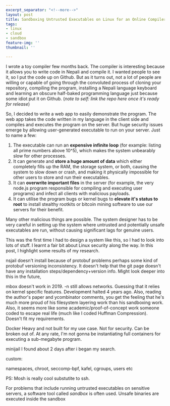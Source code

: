 ```yaml
---
excerpt_separator: "<!--more-->"
layout: post
title: Sandboxing Untrusted Executables on Linux for an Online Compiler
tags:
- linux
- cloud
- sandbox
feature-img: ''
thumbnail: ''

---
```

I wrote a toy compiler few months back. The compiler is interesting because it allows you to write code in Nepali and compile it. I wanted people to see it, so I put the code up on Github. But as it turns out, not a lot of people are willing or capable of going through the convoluted process of cloning your repository, compiling the program, installing a Nepali language keyboard and learning an obscure half-baked programming language just because some idiot put it on Github. (_note to self: link the repo here once it's ready for release_) 

So, I decided to write a web app to easily demonstrate the program.<!--more--> The web app takes the code written in my language in the client side and compiles and executes the program on the server. But huge security issues emerge by allowing user-generated executable to run on your server. Just to name a few:

1. The executable can run an **expensive infinite loop** (for example: listing all prime numbers above 10^5), which makes the system unbearably slow for other processes.
2. It can generate and **store a huge amount of data** which either completely fills up the RAM, the storage system, or both, causing the system to slow down or crash, and making it physically impossible for other users to store and run their executables.
3. It can **overwrite important files** in the server (for example, the very node.js program responsible for compiling and executing user programs) and infect all clients with malicious payloads. 
4. It can utilise the program bugs or kernel bugs to **elevate it's status to root** to install stealthy rootkits or bitcoin mining software to use our servers for their benefit.

Many other malicious things are possible. The system designer has to be very careful in setting up the system where untrusted and potentially unsafe executables are run, without causing significant lags for genuine users.

This was the first time I had to design a system like this, so I had to look into lots of stuff. I learnt a fair bit about Linux security along the way. In this post, I highlight some results of my research. 

nsjail doesn't install because of protobuf problems perhaps some kind of protobuf versioning inconsistency. It doesn't help that the git page doesn't have any installation steps/dependency+version info. Might look deeper into this in the future,

mbox doesn't work in 2019. -n still allows networks. Guessing that it relies on kernel specific features. Development halted 4 years ago. Also, reading the author's paper and ycombinator comments, you get the feeling that he's much more proud of his filesystem layering work than his sandboxing work. Also, it seems more like some academic/proof-of-concept work someone coded to escape real life (much like I coded Huffman Compression). Doesn't fit my requirements.

Docker Heavy and not built for my use case. Not for security. Can be broken out of. At any rate, I'm not gonna be instantiating full containers for executing a sub-megabyte program.

minijail I found about 2 days after i began my search.

custom:

namespaces, chroot, seccomp-bpf, kafel, cgroups, users etc

PS: Mosh is really cool substutite to ssh.

For problems that include running untrusted executables on sensitive servers, a software tool called _sandbox_ is often used. Unsafe binaries are executed inside the sandbox